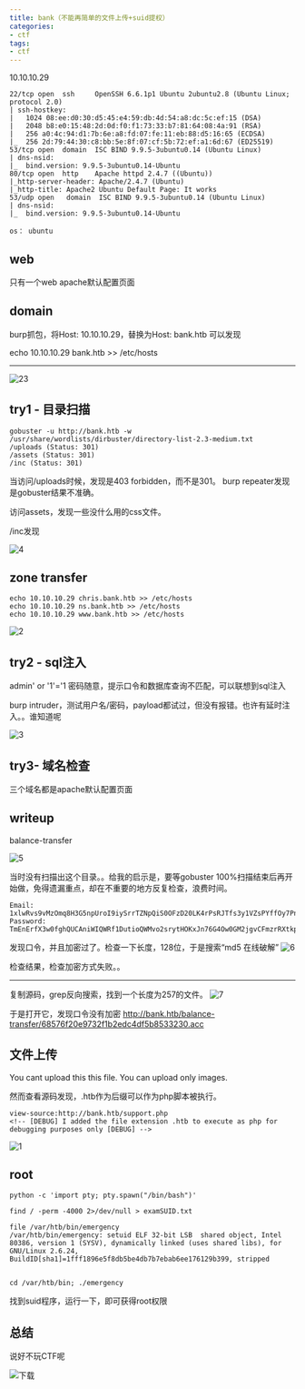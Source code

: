 ```yaml
---
title: bank（不能再简单的文件上传+suid提权）
categories:
- ctf
tags:
- ctf
---
```

10.10.10.29

```
22/tcp open  ssh     OpenSSH 6.6.1p1 Ubuntu 2ubuntu2.8 (Ubuntu Linux; protocol 2.0)
| ssh-hostkey: 
|   1024 08:ee:d0:30:d5:45:e4:59:db:4d:54:a8:dc:5c:ef:15 (DSA)
|   2048 b8:e0:15:48:2d:0d:f0:f1:73:33:b7:81:64:08:4a:91 (RSA)
|   256 a0:4c:94:d1:7b:6e:a8:fd:07:fe:11:eb:88:d5:16:65 (ECDSA)
|_  256 2d:79:44:30:c8:bb:5e:8f:07:cf:5b:72:ef:a1:6d:67 (ED25519)
53/tcp open  domain  ISC BIND 9.9.5-3ubuntu0.14 (Ubuntu Linux)
| dns-nsid: 
|_  bind.version: 9.9.5-3ubuntu0.14-Ubuntu
80/tcp open  http    Apache httpd 2.4.7 ((Ubuntu))
|_http-server-header: Apache/2.4.7 (Ubuntu)
|_http-title: Apache2 Ubuntu Default Page: It works
53/udp open   domain  ISC BIND 9.9.5-3ubuntu0.14 (Ubuntu Linux)
| dns-nsid: 
|_  bind.version: 9.9.5-3ubuntu0.14-Ubuntu

os： ubuntu
```
## web
只有一个web apache默认配置页面

## domain

burp抓包，将Host: 10.10.10.29，替换为Host: bank.htb
可以发现

echo 10.10.10.29 bank.htb >> /etc/hosts

---

![23](https://raw.githubusercontent.com/Whale3070/Whale3070.github.io/master/images/05-31-10/23.PNG)

## try1 - 目录扫描
```
gobuster -u http://bank.htb -w /usr/share/wordlists/dirbuster/directory-list-2.3-medium.txt
/uploads (Status: 301)
/assets (Status: 301)
/inc (Status: 301)
```
当访问/uploads时候，发现是403 forbidden，而不是301。
burp repeater发现是gobuster结果不准确。

访问assets，发现一些没什么用的css文件。

/inc发现

![4](https://raw.githubusercontent.com/Whale3070/Whale3070.github.io/master/images/05-31-10/4.PNG)

## zone transfer

```
echo 10.10.10.29 chris.bank.htb >> /etc/hosts
echo 10.10.10.29 ns.bank.htb >> /etc/hosts
echo 10.10.10.29 www.bank.htb >> /etc/hosts
```
![2](https://raw.githubusercontent.com/Whale3070/Whale3070.github.io/master/images/05-31-10/2.PNG)

## try2 - sql注入
admin' or '1'='1
密码随意，提示口令和数据库查询不匹配，可以联想到sql注入

burp intruder，测试用户名/密码，payload都试过，但没有报错。也许有延时注入。。谁知道呢

![3](https://raw.githubusercontent.com/Whale3070/Whale3070.github.io/master/images/05-31-10/3.PNG)

## try3- 域名检查
三个域名都是apache默认配置页面

## writeup
balance-transfer

![5](https://raw.githubusercontent.com/Whale3070/Whale3070.github.io/master/images/05-31-10/5.PNG)

当时没有扫描出这个目录。。给我的启示是，要等gobuster 100%扫描结束后再开始做，免得遗漏重点，却在不重要的地方反复检查，浪费时间。

```
Email: 1xlwRvs9vMzOmq8H3G5npUroI9iySrrTZNpQiS0OFzD20LK4rPsRJTfs3y1VZsPYffOy7PnMo0PoLzsdpU49OkCSSDOR6DPmSEUZtiMSiCg3bJgAElKsFmlxZ9p5MfrE
Password: TmEnErfX3w0fghQUCAniWIQWRf1DutioQWMvo2srytHOKxJn76G4Ow0GM2jgvCFmzrRXtkp2N6RyDAWLGCPv9PbVRvbn7RKGjBENW3PJaHiOhezYRpt0fEV797uhZfXi
```
发现口令，并且加密过了。检查一下长度，128位，于是搜索“md5 在线破解”
![6](https://raw.githubusercontent.com/Whale3070/Whale3070.github.io/master/images/05-31-10/6.PNG)

检查结果，检查加密方式失败。。

---

复制源码，grep反向搜索，找到一个长度为257的文件。
![7](https://raw.githubusercontent.com/Whale3070/Whale3070.github.io/master/images/05-31-10/7.PNG)

于是打开它，发现口令没有加密
http://bank.htb/balance-transfer/68576f20e9732f1b2edc4df5b8533230.acc

## 文件上传
You cant upload this this file. You can upload only images.

然而查看源码发现，.htb作为后缀可以作为php脚本被执行。

```
view-source:http://bank.htb/support.php
<!-- [DEBUG] I added the file extension .htb to execute as php for debugging purposes only [DEBUG] -->
```
![1](https://raw.githubusercontent.com/Whale3070/Whale3070.github.io/master/images/05-31-10/1.PNG)

## root

```
python -c 'import pty; pty.spawn("/bin/bash")'

find / -perm -4000 2>/dev/null > examSUID.txt

file /var/htb/bin/emergency
/var/htb/bin/emergency: setuid ELF 32-bit LSB  shared object, Intel 80386, version 1 (SYSV), dynamically linked (uses shared libs), for GNU/Linux 2.6.24, BuildID[sha1]=1fff1896e5f8db5be4db7b7ebab6ee176129b399, stripped


cd /var/htb/bin; ./emergency
```
找到suid程序，运行一下，即可获得root权限

## 总结
说好不玩CTF呢

![下载](https://raw.githubusercontent.com/Whale3070/Whale3070.github.io/master/images/05-31-10/%E4%B8%8B%E8%BD%BD.jpg)

